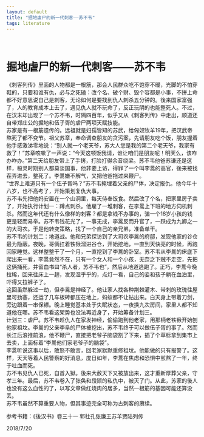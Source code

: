 ```yaml
---
layout: default  
title: "掘地虐尸的新一代刺客——苏不韦"  
tags: literature  
---
```

​
# 掘地虐尸的新一代刺客——苏不韦

《刺客列传》里面的人物都是一根筋，那会人民群众吃不饱穿不暖，光脚的不怕穿鞋的，只要和谁有仇，必与之死磕：改个名、破个财、毁个容都是小事，不拼上命都不好意思说自己是刺客，无论如何是要找到仇人刺杀五分钟的。後来国家富强了，人的教育成本上去了，遇见仇人就不玩命了，反正玩阴的也能整死人。不过，在汉末却出现了一个苏不韦，时隔四百年，似乎又从《刺客列传》中走出，顺道还自带郑庄公的掘地和伍子胥的虐尸两项天赋技能。  
苏家是有一根筋遗传的。远祖就是妇孺皆知的苏武，给匈奴牧羊19年，把汉武帝熬死了都不变节。祖父苏章，奉命调查朋友的贪污案，先请朋友吃个饭，朋友握着他手感激涕零地说：“别人就一个老天爷，苏大人您是我的第二个老天爷，我家有救了！”苏章咳嗽了一声说：“今天这顿饭我请，谁让咱们是朋友呢！明天么，该咋办咋办。”第二天给朋友带上了手铐，打脸打得余音绕梁。苏不韦他爸苏谦还是这样，桓灵时期别人都莫谈国事，他非要上访，得罪了一个叫李暠的高官，後来被找茬弄进去，整死了。李暠嫌不解气，又把他爸拖过来鞭尸。  
“世界上难道只有一个伍子胥吗？”苏不韦掩埋着父亲的尸体，决定报仇。他今年十八岁，也不高考了，开始策划复仇大事。  
苏不韦先把他妈安置在一个山洞里，每天侍奉饭食。然后改了个名，把家里房子卖了，开始执行计划一：蹲点刺杀。他雇了一堆刺客，在李暠上下班的地方伺机刺杀。然而这年代还有什么像样的刺客？都是拿钱不办事的，骗一个18岁小孩的钱更是轻而易举。苏不韦钱花光了，一事无成，李暠反而升官了，一跃成为九卿之一的大司农。于是他转变策略，找了一个自己的亲兄弟，准备单干。  
苏不韦的计划二：地道战。他和兄弟探访到了大司农李暠的府邸，发现他家的谷仓最为隐蔽。夜晚，哥俩扛着铁锹溜进谷仓，开始挖地，一直到天快亮的时候，再跑回家睡觉。这样整整干了一个月，一直挖到了李暠的卧室。苏不韦从李暠的床底下爬出来一看，李暠竟然不在，只有一个女人和一个小孩，无奈之下贼不走空，先把这俩捅死，并留血书曰“杀人者，苏不韦也”，然后从地道逃跑了。正巧，李暠今晚拉稀，回来往床上一趟，发现湿乎乎的，点灯一看，自己的妾和孩子躺在血泊里，吓得又拉裤子了。  
这回虽然躲过一劫，但李暠是神经了。他让家人找各种荆棘灌木、带刺的玫瑰往屋里可劲塞，还运了几车板砖都压在地上，蚂蚁都不让钻出来。白天身上带着刀剑，旁边跟着一串保镖。晚上睡觉基本处于失眠状态，一夜换九次房间，家里人都不知道他在哪。苏不韦看这架势也没法再近身了，开始筹备计划三。  
计划三：虐尸。苏不韦趁仇人在家发神经，偷偷跑到他老家，用那柄老铁锹开始刨他家祖坟。李暠的父亲李阜的尸体被挖出，苏不韦终于可以做伍子胥的事了。然而长江后浪推前浪，他不鞭尸，直接把老爷子脑袋割了下来，插了个草标拿到集市上去卖，上面标着“李暠他们家老爷子的脑袋”。  
李暠听说这事以后，敢怒不敢言，回老家默默重修祖坟。他能做的只有报警了。这样，天天等着人民警察的好消息，度日如年，李暠在焦虑和恐惧中煎熬了一年，终于吐血而死。  
苏不韦见仇人已死，自首入狱。後来大赦天下又被放出来，这才重新厚葬父亲，守孝三年。最后，苏不韦卷入了张奂和段颎的私仇中，被灭了门。从此，苏家的後人也没有这么血性的了，以写文章做红烧肉的居多，当然一根筋的基因可能还算没丢。  
苏不韦虽然不算重要人物，但其事迹完全可称为古刺客的赓续。  

参考书籍：《後汉书》卷三十一 郭杜孔张廉王苏羊贾陆列传

2018/7/20
